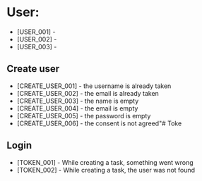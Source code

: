 # User:

* [USER_001] -
* [USER_002] -
* [USER_003] -

## Create user

* [CREATE_USER_001] - the username is already taken
* [CREATE_USER_002] - the email is already taken
* [CREATE_USER_003] - the name is empty
* [CREATE_USER_004] - the email is empty
* [CREATE_USER_005] - the password is empty
* [CREATE_USER_006] - the consent is not agreed"# Toke

## Login

* [TOKEN_001] - While creating a task, something went wrong
* [TOKEN_002] - While creating a task, the user was not found